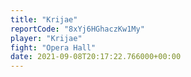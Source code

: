 ```yaml
---
title: "Krijae"
reportCode: "8xYj6HGhaczKw1My"
player: "Krijae"
fight: "Opera Hall"
date: 2021-09-08T20:17:22.766000+00:00
---
```

